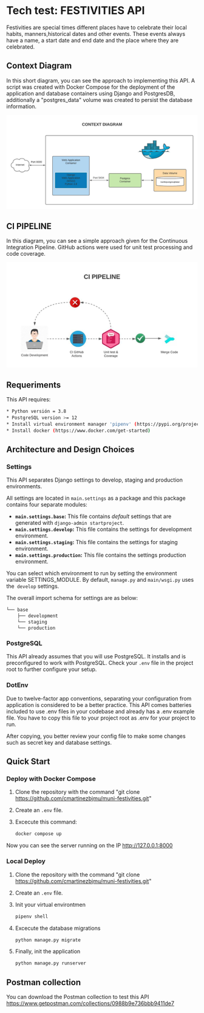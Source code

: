 # Tech test: FESTIVITIES API



Festivities are special times different places have to celebrate their local habits, manners,historical dates and other events. These events always have a name, a start date and end date and the place where they are celebrated.

## Context Diagram

In this short diagram, you can see the approach to implementing this API. A script was created with Docker Compose for the deployment of the application and database containers using Django and PostgresDB, additionally a "postgres_data" volume was created to persist the database information. 

![Context diagram](https://github.com/cmartinezbjmu/muni-festivities/blob/develop/docs/img/muni_context.jpeg)

## CI PIPELINE

In this diagram, you can see a simple approach given for the Continuous Integration Pipeline. GitHub actions were used for unit test processing and code coverage. 

![CI Pipeline](https://github.com/cmartinezbjmu/muni-festivities/blob/develop/docs/img/ci_pipeline.jpeg)

## Requeriments

This API requires:

```bash
* Python versión = 3.8
* PostgreSQL version >= 12
* Install virtual environment manager 'pipenv' (https://pypi.org/project/pipenv/)
* Install docker (https://www.docker.com/get-started)
```

## Architecture and Design Choices

### Settings

This API separates Django settings to develop, staging and production environments.

All settings are located in `main.settings` as a package and this package contains four separate modules:

- **`main.settings.base`:** This file contains *default* settings that are generated with `django-admin startproject`.
- **`main.settings.develop`:** This file contains the settings for development environment.
- **`main.settings.staging`:** This file contains the settings for staging environment.
- **`main.settings.production`:** This file contains the settings production environment.

You can select which environment to run by setting the environment variable SETTINGS_MODULE. By default, `manage.py` and `main/wsgi.py` uses the` develop` settings.

The overall import schema for settings are as below:

```
└── base
    ├── development
    └── staging
    └── production
```

### PostgreSQL

This API already assumes that you will use PostgreSQL. It installs and is preconfigured to work with PostgreSQL. Check your `.env` file in the project root to further configure your setup.

### DotEnv

Due to twelve-factor app conventions, separating your configuration from application is considered to be a better practice. This API comes batteries included to use .env files in your codebase and already has a .env example file. You have to copy this file to your project root as .env for your project to run.

After copying, you better review your config file to make some changes such as secret key and database settings.



## Quick Start

### Deploy with Docker Compose

1. Clone the repository with the command "git clone https://github.com/cmartinezbjmu/muni-festivities.git"

2. Create an `.env` file.

3. Excecute this command:

   ```bash
   docker compose up
   ```

Now you can see the server running on the IP http://127.0.0.1:8000

### Local Deploy

1. Clone the repository with the command "git clone https://github.com/cmartinezbjmu/muni-festivities.git"

2. Create an `.env` file.

3. Init your virtual environtmen 

   ```bash
   pipenv shell
   ```

4. Excecute the database migrations

   ```bash
   python manage.py migrate
   ```

5. Finally, init the application

   ```bash
   python manage.py runserver
   ```

## Postman collection

You can download the Postman collection to test this API https://www.getpostman.com/collections/0988b9e736bbb9411de7



